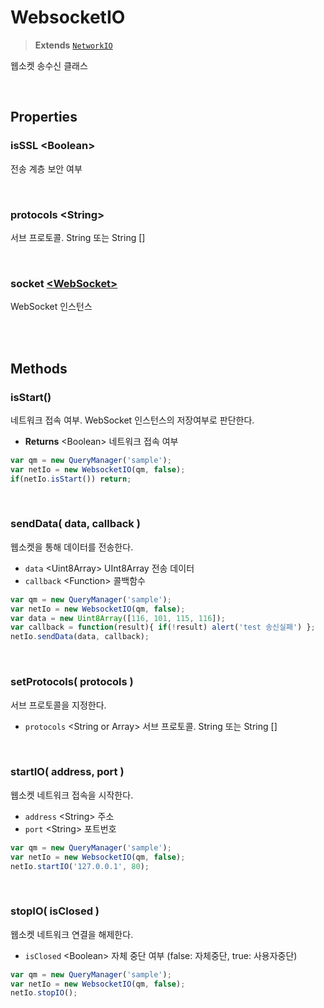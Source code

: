 # WebsocketIO
> **Extends** [`NetworkIO`](./NetworkIO.md)

웹소켓 송수신 클래스

<br/>

## Properties

### isSSL \<Boolean>

전송 계층 보안 여부

<br/>

### protocols \<String>

서브 프로토콜. String 또는 String []

<br/>

### socket [\<WebSocket>](https://developer.mozilla.org/ko/docs/Web/API/WebSocket)

WebSocket 인스턴스

<br/>
<br/>

## Methods

### isStart()

네트워크 접속 여부. WebSocket 인스턴스의 저장여부로 판단한다.

* **Returns** \<Boolean> 네트워크 접속 여부

```js
var qm = new QueryManager('sample');
var netIo = new WebsocketIO(qm, false);
if(netIo.isStart()) return;
```

<br/>

### sendData( data, callback )

웹소켓을 통해 데이터를 전송한다.

* `data` \<Uint8Array> UInt8Array 전송 데이터
* `callback` \<Function> 콜백함수

```js
var qm = new QueryManager('sample');
var netIo = new WebsocketIO(qm, false);
var data = new Uint8Array([116, 101, 115, 116]);
var callback = function(result){ if(!result) alert('test 송신실패') };
netIo.sendData(data, callback);
```

<br/>

### setProtocols( protocols )

서브 프로토콜을 지정한다.

* `protocols` \<String or Array> 서브 프로토콜. String 또는 String []

<br/>

### startIO( address, port )

웹소켓 네트워크 접속을 시작한다.

* `address` \<String> 주소
* `port` \<String> 포트번호

```js
var qm = new QueryManager('sample');
var netIo = new WebsocketIO(qm, false);
netIo.startIO('127.0.0.1', 80);
```

<br/>

### stopIO( isClosed )

웹소켓 네트워크 연결을 해제한다.

* `isClosed` \<Boolean> 자체 중단 여부 (false: 자체중단, true: 사용자중단)

```js
var qm = new QueryManager('sample');
var netIo = new WebsocketIO(qm, false);
netIo.stopIO();
```

<br/>
<br/>

